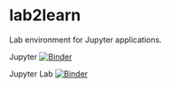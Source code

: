 # lab2learn
Lab environment for Jupyter applications.

Jupyter [![Binder](https://mybinder.org/badge.svg)](https://mybinder.org/v2/gh/santanche/lab2learn/master)

Jupyter Lab [![Binder](https://mybinder.org/badge.svg)](https://mybinder.org/v2/gh/santanche/lab2learn/master?urlpath=lab)
